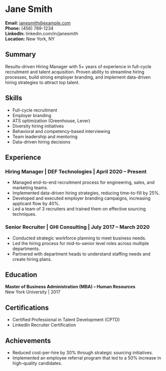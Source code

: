 # Jane Smith
**Email:** janesmith@example.com  
**Phone:** (456) 789-1234  
**LinkedIn:** linkedin.com/in/janesmith  
**Location:** New York, NY  

## Summary
Results-driven Hiring Manager with 5+ years of experience in full-cycle recruitment and talent acquisition. Proven ability to streamline hiring processes, build strong employer branding, and implement data-driven hiring strategies to attract top talent.

## Skills
- Full-cycle recruitment  
- Employer branding  
- ATS optimization (Greenhouse, Lever)  
- Diversity hiring initiatives  
- Behavioral and competency-based interviewing  
- Team leadership and mentoring  
- Data-driven hiring decisions  

## Experience
### Hiring Manager | DEF Technologies | April 2020 – Present  
- Managed end-to-end recruitment process for engineering, sales, and marketing teams.  
- Implemented data-driven hiring strategies, reducing time-to-fill by 25%.  
- Developed and executed employer branding campaigns, increasing applicant flow by 40%.  
- Led a team of 3 recruiters and trained them on effective sourcing techniques.  

### Senior Recruiter | GHI Consulting | July 2017 – March 2020  
- Conducted strategic workforce planning to meet business needs.  
- Led the hiring process for mid-to-senior level roles across multiple departments.  
- Partnered with department heads to understand staffing needs and create hiring plans.  

## Education
**Master of Business Administration (MBA) – Human Resources**  
New York University | 2017  

## Certifications
- Certified Professional in Talent Development (CPTD)  
- LinkedIn Recruiter Certification  

## Achievements
- Reduced cost-per-hire by 30% through strategic sourcing initiatives.  
- Implemented an employee referral program that led to a 50% increase in high-quality candidates.  
